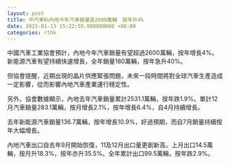 ```yaml
---
layout: post
title: 中汽車料內地今年汽車銷量逾2600萬輛　按年升4%
date: 2021-01-13 15:22:55.000000000 +08:00
categories: rthk
---
```


中國汽車工業協會預計，內地今年汽車銷量有望超過2600萬輛，按年增長4%。新能源汽車有望持續快速增長，全年銷量180萬輛，按年急升40%。

但協會提醒，近期出現的晶片供應緊張問題，未來一段時間將對全球汽車生產造成一定影響，從而影響內地汽車產業運行穩定性。

另外，協會數據顯示，內地去年汽車銷量累計2531.1萬輛，按年跌1.9%。單計12月汽車銷量283.1萬輛，按月增長2.1%，按年增長6.4%，自4月持續增長。

去年新能源汽車銷量136.7萬輛，按年增長10.9%，好過預期，而自7月銷量持續按年大幅增長。

內地汽車出口自去年9月開始恢復，11及12月出口量更創新高。上月出口14.5萬輛，按月升18.3%，按年亦升35.5%。全年累計出口99.5萬輛，按年跌2.9%。
